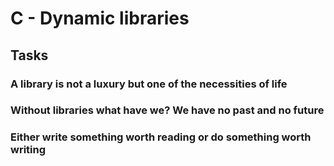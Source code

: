 # C - Dynamic libraries

## Tasks

###  A library is not a luxury but one of the necessities of life
###  Without libraries what have we? We have no past and no future
### Either write something worth reading or do something worth writing


